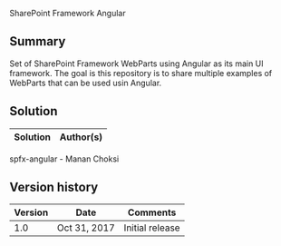 SharePoint Framework Angular

## Summary
Set of SharePoint Framework WebParts using Angular as its main UI framework. The goal is this repository is to share multiple examples of WebParts that can be used usin Angular.

## Solution

Solution|Author(s)
--------|---------
spfx-angular - Manan Choksi 

## Version history

Version|Date|Comments
-------|----|--------
1.0|Oct 31, 2017|Initial release

